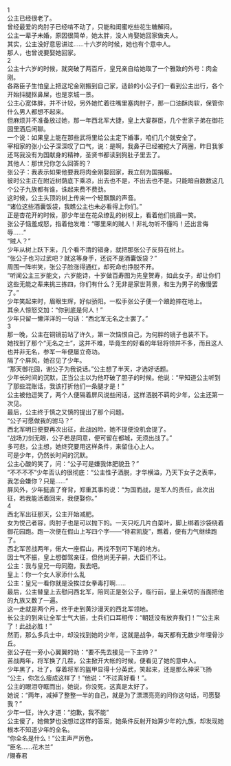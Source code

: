 1  
公主已经很老了。  
曾经最爱的肉肘子已经啃不动了，只能和闺蜜吃些花生糖解闷。  
公主一辈子未婚，原因很简单，她太胖，没人肯娶她回家做夫人。  
其实，公主没好意思讲过……十六岁的时候，她也有个意中人。  
那人，也曾说要娶她回家。  
2  
公主十六岁的时候，就突破了两百斤，皇兄亲自给她取了一个雅致的外号：肉金刚。  
各路臣子生怕皇上把这坨金刚搬到自己家，适龄的小公子们一看到公主出行，各个开始抖腿抠鼻屎，也是京城一景。  
公主心宽体胖，并不计较，另外她忙着往嘴里塞肉肘子，那一口油酥肉软，保管你什么男人都想不起来。  
但麻烦并不准备放过她，那一年西北军大捷，皇上大宴群臣，几个世家子弟在御花园里酒后闲聊。  
一个说：如果皇上能在那些武将里给公主定下婚事，咱们几个就安全了。  
宰相家的张小公子深深叹了口气，说：是啊，我鼻子已经被挖大了两圈，昨日我爹还骂我没有为国献身的精神，圣贤书都读到狗肚子里去了。  
其他人：那世兄你怎么回答的？  
张公子：我表示如果他要我将肉金刚娶回家，我立刻为国捐躯。  
彼时公主正在附近树荫底下乘凉，出去也不是，不出去也不是。只能暗自数数这几个公子九族都有谁，诛起来费不费劲。  
这时候，公主头顶的树上传来一个轻飘飘的声音。  
“诸位这些酒囊饭袋，我瞧公主也未必看得上你们。”  
正是杏花开的时候，那少年坐在花朵缭乱的树杈上，看着他们挑眉一笑。  
张公子恼羞成怒，指着他发难：“哪里来的贼人！非礼勿听不懂吗！还出言侮辱……”  
“贼人？”  
少年从树上跃下来，几个看不清的错身，就把那张公子反剪在树上。  
“张公子也习过武吧？就这等身手，还说不是酒囊饭袋？”  
周围一阵哄笑，张公子脸涨得通红，却死命也挣脱不开。  
“听闻公主三岁能文，六岁能诗，十岁做百寿图为先皇贺寿，如此女子，却让你们这些无能之辈来挑三拣四，你们有什么？无非是家世背景，和生为男子的傲慢罢了。”  
少年笑起来时，眉眼生辉，好似骄阳。一松手张公子便一个踉跄摔在地上。  
其余人惊怒交加：“你到底是何人！”  
少年只留一懒洋洋的一句话：“西北军无名之士罢了。”  
3  
那一晚，公主在铜镜前站了许久，第一次恼恨自己，为何胖的镜子也装不下。  
她找到了那个“无名之士”，这并不难，毕竟生的好看的年轻将领并不多，而且这人也并非无名，参军一年便屡立奇功。  
隔了个屏风，她召见了少年。  
“那天御花园，谢公子为我说话。”公主想了半天，才选好话题。  
少年长时间的沉默，正当公主以为他吓破了胆子的时候。他说：“早知道公主听到了那些混账话，我该打折他们一条腿才是！”  
公主被他逗笑了，两个人便隔着屏风说些闲话，这样洒脱不羁的少年，公主还第一次见。  
最后，公主终于慎之又慎的提出了那个问题。  
“公子可愿做我的驸马？”  
西北军明日便要再次出征，此战凶险，她不提便没机会提了。  
“战场刀剑无眼，公子若是同意，便可留在都城，无须出战了。”  
多可悲，公主想，她终究要用这样条件，来留住心上人。  
可是少年，仍然长时间的沉默。  
公主心酸的笑了，问：“公子可是嫌我体肥貌丑？”  
“不不不不”少年否认的很彻底：“公主性子洒脱，才华横溢，乃天下女子之表率，我怎会嫌你？只是……”  
屏风外，少年挺直了脊背，郑重其事的说：“为国而战，是军人的责任，此次出征，若我能活着回来，我便娶你。”  
4  
西北军出征那天，公主开始减肥。  
女为悦己者容，肉肘子也是可以抛下的。一天只吃几片白菜叶，脚上绑着沙袋绕着御花园跑。跑一次便在假山上写四个字——“待君凯旋”，瞧着，便有力气继续跑了。  
西北军苦战两年，偌大一座假山，再找不到可下笔的地方。  
因士气不振，皇上想御驾亲征，但他尚无子嗣，大臣们不让。  
公主：我与皇兄一母同胞，我去吧。  
皇上：你一个女人家添什么乱  
公主：皇兄一看你就是没挨过女拳毒打啊……  
最后，公主替皇上去慰问西北军，陪同正是张公子，临行前，皇上亲切的当面把他的九族又数了一遍。  
这一走就是两个月，终于走到黄沙漫天的西北军领地。  
长公主的到来让全军士气大振，士兵们口耳相传：“朝廷没有放弃我们！”“公主来了！此战必胜！”  
然而，那么多兵士中，却没找到她的少年，这就是战争，每天都有无数少年埋骨沙丘。  
张公子在一旁小心翼翼的劝：“要不先去接见一下主帅？”  
苦战两年，将军换了几茬，公主掀开大帐的时候，便看见了她的意中人。  
少年黑了，壮了，穿着将军的盔甲显得十分英武，笑起来，还是那么神采飞扬  
“公主，你怎么瘦成这样了！”他说：“不过真好看！”。  
公主的眼泪夺眶而出，她说，你没死，这真是太好了。  
她说：“两年，减掉了整整一半的自己，就是为了漂漂亮亮的问你这句话，可愿娶我？”  
少年一怔，许久才道：“抱歉，我不能”  
公主傻了，她做梦也没想过这样的答案，她条件反射开始算少年的九族，却发现她根本不知道少年的全名。  
“你全名是什么！”公主声严厉色。  
“臣名……花木兰”  
/翎春君